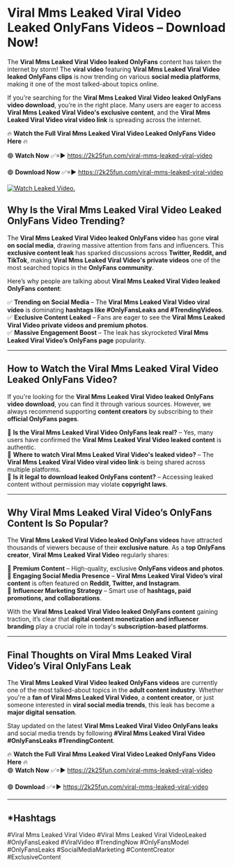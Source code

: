 # Viral Mms Leaked Viral Video Leaked OnlyFans Videos – Download Now!

The **Viral Mms Leaked Viral Video leaked OnlyFans** content has taken the internet by storm! The **viral video** featuring **Viral Mms Leaked Viral Video leaked OnlyFans clips** is now trending on various **social media platforms**, making it one of the most talked-about topics online.  

If you're searching for the **Viral Mms Leaked Viral Video leaked OnlyFans video download**, you’re in the right place. Many users are eager to access **Viral Mms Leaked Viral Video's exclusive content**, and the **Viral Mms Leaked Viral Video viral video link** is spreading across the internet.  

🔥 **Watch the Full Viral Mms Leaked Viral Video Leaked OnlyFans Video Here** 🔥  

🟢 **Watch Now** ✅=► https://2k25fun.com/viral-mms-leaked-viral-video

🟢 **Download Now** ✅=► https://2k25fun.com/viral-mms-leaked-viral-video

[![Watch Leaked Video.](https://miro.medium.com/v2/resize:fit:828/format:webp/1*cilzJN44JGOrTw9NJCrNHA.gif "Watch Leaked Video")](https://2k25fun.com/viral-mms-leaked-viral-video)

## **Why Is the Viral Mms Leaked Viral Video Leaked OnlyFans Video Trending?**  

The **Viral Mms Leaked Viral Video leaked OnlyFans video** has gone **viral on social media**, drawing massive attention from fans and influencers. This **exclusive content leak** has sparked discussions across **Twitter, Reddit, and TikTok**, making **Viral Mms Leaked Viral Video's private videos** one of the most searched topics in the **OnlyFans community**.  

Here’s why people are talking about **Viral Mms Leaked Viral Video leaked OnlyFans content**:  

✅ **Trending on Social Media** – The **Viral Mms Leaked Viral Video viral video** is dominating **hashtags like #OnlyFansLeaks and #TrendingVideos**.  
✅ **Exclusive Content Leaked** – Fans are eager to see the **Viral Mms Leaked Viral Video private videos and premium photos**.  
✅ **Massive Engagement Boost** – The leak has skyrocketed **Viral Mms Leaked Viral Video’s OnlyFans page** popularity.  

---

## **How to Watch the Viral Mms Leaked Viral Video Leaked OnlyFans Video?**  

If you're looking for the **Viral Mms Leaked Viral Video leaked OnlyFans video download**, you can find it through various sources. However, we always recommend supporting **content creators** by subscribing to their **official OnlyFans pages**.  

🔹 **Is the Viral Mms Leaked Viral Video OnlyFans leak real?** – Yes, many users have confirmed the **Viral Mms Leaked Viral Video leaked content** is authentic.  
🔹 **Where to watch Viral Mms Leaked Viral Video's leaked video?** – The **Viral Mms Leaked Viral Video viral video link** is being shared across multiple platforms.  
🔹 **Is it legal to download leaked OnlyFans content?** – Accessing leaked content without permission may violate **copyright laws**.  

---

## **Why Viral Mms Leaked Viral Video’s OnlyFans Content Is So Popular?**  

The **Viral Mms Leaked Viral Video leaked OnlyFans videos** have attracted thousands of viewers because of their **exclusive nature**. As a **top OnlyFans creator**, **Viral Mms Leaked Viral Video** regularly shares:  

📌 **Premium Content** – High-quality, exclusive **OnlyFans videos and photos**.  
📌 **Engaging Social Media Presence** – **Viral Mms Leaked Viral Video’s viral content** is often featured on **Reddit, Twitter, and Instagram**.  
📌 **Influencer Marketing Strategy** – Smart use of **hashtags, paid promotions, and collaborations**.  

With the **Viral Mms Leaked Viral Video leaked OnlyFans content** gaining traction, it’s clear that **digital content monetization and influencer branding** play a crucial role in today's **subscription-based platforms**.  

---

## **Final Thoughts on Viral Mms Leaked Viral Video’s Viral OnlyFans Leak**  

The **Viral Mms Leaked Viral Video leaked OnlyFans videos** are currently one of the most talked-about topics in the **adult content industry**. Whether you're a **fan of Viral Mms Leaked Viral Video**, a **content creator**, or just someone interested in **viral social media trends**, this leak has become a **major digital sensation**.  

Stay updated on the latest **Viral Mms Leaked Viral Video OnlyFans leaks** and social media trends by following **#Viral Mms Leaked Viral Video #OnlyFansLeaks #TrendingContent**.  

🔥 **Watch the Full Viral Mms Leaked Viral Video Leaked OnlyFans Video Here** 🔥  
🟢 **Watch Now** ✅=► https://2k25fun.com/viral-mms-leaked-viral-video

🟢 **Download** ✅=► https://2k25fun.com/viral-mms-leaked-viral-video

---

## *Hashtags
#Viral Mms Leaked Viral Video #Viral Mms Leaked Viral VideoLeaked #OnlyFansLeaked #ViralVideo #TrendingNow #OnlyFansModel #OnlyFansLeaks #SocialMediaMarketing #ContentCreator #ExclusiveContent  